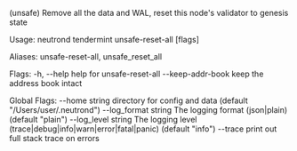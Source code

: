(unsafe) Remove all the data and WAL, reset this node's validator to genesis state

Usage:
  neutrond tendermint unsafe-reset-all [flags]

Aliases:
  unsafe-reset-all, unsafe_reset_all

Flags:
  -h, --help             help for unsafe-reset-all
      --keep-addr-book   keep the address book intact

Global Flags:
      --home string         directory for config and data (default "/Users/user/.neutrond")
      --log_format string   The logging format (json|plain) (default "plain")
      --log_level string    The logging level (trace|debug|info|warn|error|fatal|panic) (default "info")
      --trace               print out full stack trace on errors
